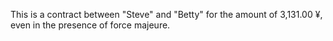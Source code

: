 This is a contract between "Steve" and "Betty" for the amount of 3,131.00 ¥, even in the presence of force majeure.